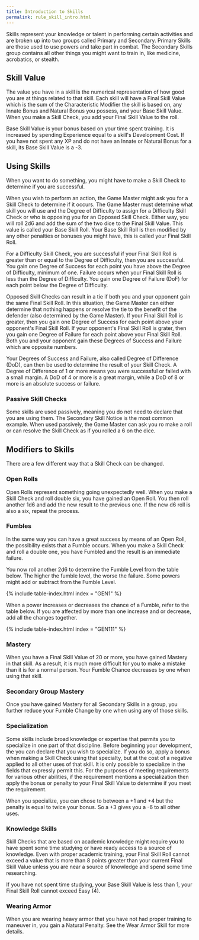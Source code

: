 ```yaml
---
title: Introduction to Skills
permalink: rule_skill_intro.html
---
```


Skills represent your knowledge or talent in performing certain activities and are broken up into two groups called Primary and Secondary. Primary Skills are those used to use powers and take part in combat. The Secondary Skills group contains all other things you might want to train in, like medicine, acrobatics, or stealth.

## Skill Value
The value you have in a skill is the numerical representation of how good you are at things related to that skill. Each skill will have a Final Skill Value which is the sum of the Characteristic Modifier the skill is based on, any Innate Bonus and Natural Bonus you possess, and your Base Skill Value. When you make a Skill Check, you add your Final Skill Value to the roll.

Base Skill Value is your bonus based on your time spent training. It is increased by spending Experience equal to a skill's Development Cost. If you have not spent any XP and do not have an Innate or Natural Bonus for a skill, its Base Skill Value is a -3.

## Using Skills
When you want to do something, you might have to make a Skill Check to determine if you are successful. 

When you wish to perform an action, the Game Master might ask you for a Skill Check to determine if it occurs. The Game Master must determine what skill you will use and the Degree of Difficulty to assign for a Difficulty Skill Check or who is opposing you for an Opposed Skill Check. Either way, you will roll 2d6 and add the sum of the two dice to the Final Skill Value. This value is called your Base Skill Roll. Your Base Skill Roll is then modified by any other penalties or bonuses you might have, this is called your Final Skill Roll.

For a Difficulty Skill Check, you are successful if your Final Skill Roll is greater than or equal to the Degree of Difficulty, then you are successful. You gain one Degree of Success for each point you have above the Degree of Difficulty, minimum of one. Failure occurs when your Final Skill Roll is less than the Degree of Difficulty. You gain one Degree of Failure (DoF) for each point below the Degree of Difficulty.

Opposed Skill Checks can result in a tie if both you and your opponent gain the same Final Skill Roll. In this situation, the Game Master can either determine that nothing happens or resolve the tie to the benefit of the defender (also determined by the Game Master). If your Final Skill Roll is greater, then you gain one Degree of Success for each point above your opponent's Final Skill Roll. If your opponent's Final Skill Roll is grater, then you gain one Degree of Failure for each point above your Final Skill Roll. Both you and your opponent gain these Degrees of Success and Failure which are opposite numbers.

Your Degrees of Success and Failure, also called Degree of Difference (DoD), can then be used to determine the result of your Skill Check. A Degree of Difference of 1 or more means you were successful or failed with a small margin. A DoD of 4 or more is a great margin, while a DoD of 8 or more is an absolute success or failure.

### Passive Skill Checks
Some skills are used passively, meaning you do not need to declare that you are using them. The Secondary Skill Notice is the most common example. When used passively, the Game Master can ask you ro make a roll or can resolve the Skill Check as if you rolled a 6 on the dice. 

## Modifiers to Skills
There are a few different way that a Skill Check can be changed.

### Open Rolls
Open Rolls represent something going unexpectedly well. When you make a Skill Check and roll double six, you have gained an Open Roll. You then roll another 1d6 and add the new result to the previous one. If the new d6 roll is also a six, repeat the process.

### Fumbles
In the same way you can have a great success by means of an Open Roll, the possibility exists that a Fumble occurs. When you make a Skill Check and roll a double one, you have Fumbled and the result is an immediate failure.

You now roll another 2d6 to determine the Fumble Level from the table below. The higher the fumble level, the worse the failure. Some powers might add or subtract from the Fumble Level.

{% include table-index.html index = "GEN1" %}

When a power increases or decreases the chance of a Fumble, refer to the table below. If you are affected by more than one increase and or decrease, add all the changes together.

{% include table-index.html index = "GEN111" %}

### Mastery
When you have a Final Skill Value of 20 or more, you have gained Mastery in that skill. As a result, it is much more difficult for you to make a mistake than it is for a normal person. Your Fumble Chance decreases by one when using that skill.

### Secondary Group Mastery
Once you have gained Mastery for all Secondary Skills in a group, you further reduce your Fumble Change by one when using any of those skills.

### Specialization
Some skills include broad knowledge or expertise that permits you to specialize in one part of that discipline. Before beginning your development, the you can declare that you wish to specialize. If you do so, apply a bonus when making a Skill Check using that specialty, but at the cost of a negative applied to all other uses of that skill. It is only possible to specialize in the fields that expressly permit this. For the purposes of meeting requirements for various other abilities, if the requirement mentions a specialization then apply the bonus or penalty to your Final Skill Value to determine if you meet the requirement. 

When you specialize, you can chose to between a +1 and +4 but the penalty is equal to twice your bonus. So a +3 gives you a -6 to all other uses.

### Knowledge Skills
Skill Checks that are based on academic knowledge might require you to have spent some time studying or have ready access to a source of knowledge. Even with proper academic training, your Final Skill Roll cannot exceed a value that is more than 8 points greater than your current Final Skill Value unless you are near a source of knowledge and spend some time researching. 

If you have not spent time studying, your Base Skill Value is less than 1, your Final Skill Roll cannot exceed Easy (4).

### Wearing Armor
When you are wearing heavy armor that you have not had proper training to maneuver in, you gain a Natural Penalty. See the Wear Armor Skill for more details.
